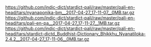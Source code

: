 https://github.com/indic-dict/stardict-pali/raw/master/pali-en-head/tars/nyanaponika-bm__2017-04-27_17-11-07__0MB.tar.gz
https://github.com/indic-dict/stardict-pali/raw/master/pali-en-head/tars/pali-en-pa__2017-04-27_17-11-27__1MB.tar.gz
https://github.com/indic-dict/stardict-pali/raw/master/pali-en-head/tars/stardict-dictd_Buddhist-Dictionary_Bhikkhu_Nyanatiloka-2.4.2__2017-04-27_17-11-06__0MB.tar.gz

